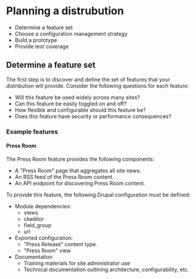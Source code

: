 # Planning a distrubution

* Determine a feature set
* Choose a configuration management strategy
* Build a prototype
* Provide test coverage

## Determine a feature set <a name="determine-features"></a>

The first step is to discover and define the set of features that your distribution will provide. Consider the following questions for each feature:

* Will this feature be used widely across many sites?
* Can this feature be easily toggled on and off? 
* How flexible and configurable should this feature be?
* Does this feature have security or performance consequences?

### Example features

#### Press Room

The Press Room feature provides the following components:

* A "Press Room" page that aggregates all site news.
* An RSS feed of the Press Room content.
* An API endpoint for discovering Press Room content.
 
To provide this feature, the following Drupal configuration must be defined:

* Module dependencies:
  *  views
  *  ckeditor
  *  field_group
  *  url
* Exported configuration:
  * "Press Release" content type.
  * "Press Room" view
* Documentation
  * Training materials for site administrator use
  * Technical documentation outlining architecture, configurability, etc.
